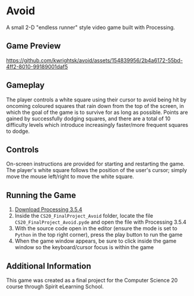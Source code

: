 # Avoid
A small 2-D "endless runner" style video game built with Processing.

## Game Preview
https://github.com/kwrightsk/avoid/assets/154839956/2b4a6172-55bd-4ff2-8010-99189001daf5

## Gameplay
The player controls a white square using their cursor to avoid being hit by oncoming coloured squares that rain down from the top of the screen, in which the goal of the game is to survive for as long as possible. Points are gained by successfully dodging squares, and there are a total of 10 difficulty levels which introduce increasingly faster/more frequent squares to dodge.

## Controls
On-screen instructions are provided for starting and restarting the game. The player's white square follows the position of the user's cursor; simply move the mouse left/right to move the white square.

## Running the Game
1. [Download Processing 3.5.4](https://processing.org/releases#:~:text=Version%203.5.4%20%2D,17%2C%202020)
2. Inside the `CS20_FinalProject_Avoid` folder, locate the file `CS20_FinalProject_Avoid.pyde` and open the file with Processing 3.5.4
3. With the source code open in the editor (ensure the mode is set to `Python` in the top right corner), press the play button to run the game
4. When the game window appears, be sure to click inside the game window so the keyboard/cursor focus is within the game

## Additional Information
This game was created as a final project for the Computer Science 20 course through Spirit eLearning School.
